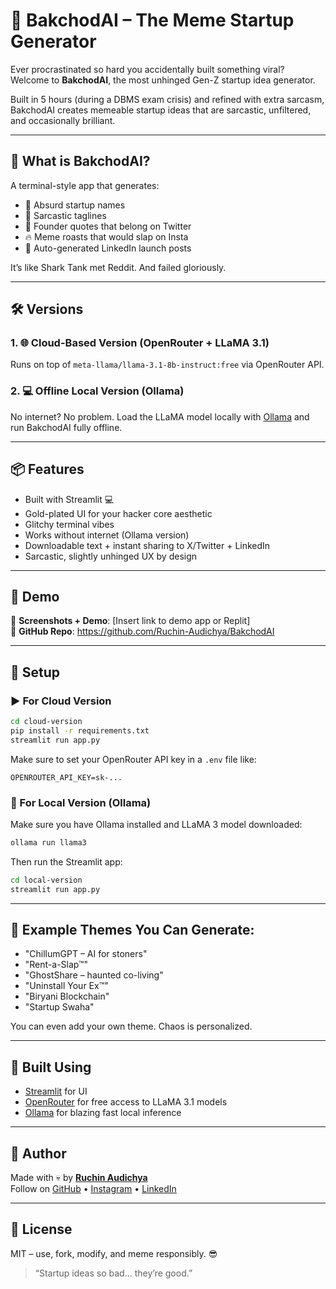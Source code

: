 # 🧠 BakchodAI – The Meme Startup Generator

Ever procrastinated so hard you accidentally built something viral? Welcome to **BakchodAI**, the most unhinged Gen-Z startup idea generator.

Built in 5 hours (during a DBMS exam crisis) and refined with extra sarcasm, BakchodAI creates memeable startup ideas that are sarcastic, unfiltered, and occasionally brilliant.

---

## 🚀 What is BakchodAI?

A terminal-style app that generates:

- 🤯 Absurd startup names
- 💬 Sarcastic taglines
- 🧄 Founder quotes that belong on Twitter
- 🔥 Meme roasts that would slap on Insta
- 📣 Auto-generated LinkedIn launch posts

It’s like Shark Tank met Reddit. And failed gloriously.

---

## 🛠 Versions

### 1. 🌐 Cloud-Based Version (OpenRouter + LLaMA 3.1)
Runs on top of `meta-llama/llama-3.1-8b-instruct:free` via OpenRouter API.

### 2. 💻 Offline Local Version (Ollama)
No internet? No problem. Load the LLaMA model locally with [Ollama](https://ollama.com/) and run BakchodAI fully offline.

---

## 📦 Features

- Built with Streamlit 💻
- Gold-plated UI for your hacker core aesthetic
- Glitchy terminal vibes
- Works without internet (Ollama version)
- Downloadable text + instant sharing to X/Twitter + LinkedIn
- Sarcastic, slightly unhinged UX by design

---

## 🧪 Demo

📸 **Screenshots + Demo**: [Insert link to demo app or Replit]  
📂 **GitHub Repo**: https://github.com/Ruchin-Audichya/BakchodAI

---

## 🧰 Setup

### ▶️ For Cloud Version

```bash
cd cloud-version
pip install -r requirements.txt
streamlit run app.py
```

Make sure to set your OpenRouter API key in a `.env` file like:

```
OPENROUTER_API_KEY=sk-...
```

### 📴 For Local Version (Ollama)

Make sure you have Ollama installed and LLaMA 3 model downloaded:

```bash
ollama run llama3
```

Then run the Streamlit app:

```bash
cd local-version
streamlit run app.py
```

---

## 🧠 Example Themes You Can Generate:

- "ChillumGPT – AI for stoners"  
- "Rent-a-Slap™"  
- "GhostShare – haunted co-living"  
- "Uninstall Your Ex™"  
- "Biryani Blockchain"  
- "Startup Swaha"  

You can even add your own theme. Chaos is personalized.

---

## 🤖 Built Using

- [Streamlit](https://streamlit.io/) for UI
- [OpenRouter](https://openrouter.ai/) for free access to LLaMA 3.1 models
- [Ollama](https://ollama.com/) for blazing fast local inference

---

## 🧠 Author

Made with 💀 by [**Ruchin Audichya**](https://linkedin.com/in/ruchin-audichya-95a5b6146)  
Follow on [GitHub](https://github.com/Ruchin-Audichya) • [Instagram](https://instagram.com/ruchin_audichya) • [LinkedIn](https://linkedin.com/in/ruchin-audichya-95a5b6146)

---

## 📜 License

MIT – use, fork, modify, and meme responsibly. 😎

> “Startup ideas so bad... they’re good.”